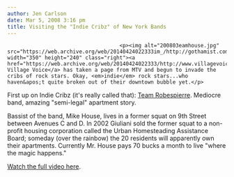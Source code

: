 ```yaml
---
author: Jen Carlson
date: Mar 5, 2008 3:16 pm
title: Visiting the "Indie Cribz" of New York Bands
---
```


	
										<p><img alt="200803eamhouse.jpg" src="https://web.archive.org/web/20140424022333im_/http://gothamist.com/attachments/arts_jen/200803eamhouse.jpg" width="350" height="240" class="right"><a href="https://web.archive.org/web/20140424022333/http://www.villagevoice.com/specials/0810,indiecribz,310932,.html">The Village Voice</a> has taken a page from MTV and begun to invade the cribs of rock stars. Okay, <em>indie</em> rock stars...who haven&apos;t quite broken out of their downtown bubble yet.</p>

<p>First up on Indie Cribz (it&apos;s really called that): <a href="https://web.archive.org/web/20140424022333/http://www.myspace.com/teamrobespierre">Team Robespierre</a>. Mediocre band, amazing &quot;semi-legal&quot; apartment story. </p>

<p>Bassist of the band, Mike House, lives in a former squat on 9th Street between Avenues C and D. In 2002 Giuliani sold the former squat to a non-profit housing corporation called the Urban Homesteading Assistance Board; someday (over the rainbow) the 20 residents will apparently own their apartments. Currently Mr. House pays 70 bucks a month to live &quot;where the magic happens.&quot; </p>

<p><a href="https://web.archive.org/web/20140424022333/http://link.brightcove.com/services/player/bcpid1439819644?bctid=1442789964">Watch the full video here</a>.</p>					
										
									
				
